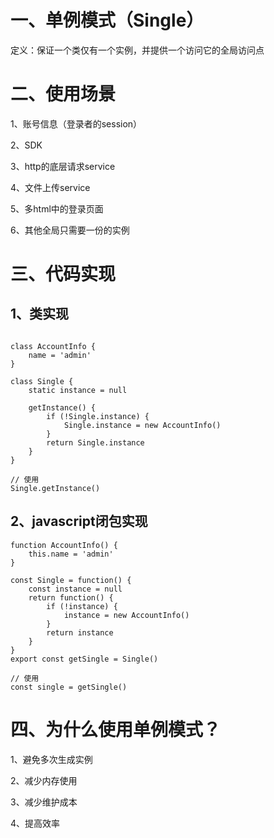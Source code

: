 # 一、单例模式（Single）

定义：保证一个类仅有一个实例，并提供一个访问它的全局访问点


# 二、使用场景

1、账号信息（登录者的session）

2、SDK

3、http的底层请求service

4、文件上传service

5、多html中的登录页面

6、其他全局只需要一份的实例


# 三、代码实现

## 1、类实现
```

class AccountInfo {
	name = 'admin'
}

class Single {
	static instance = null
	
	getInstance() {
		if (!Single.instance) {
			Single.instance = new AccountInfo()
		}
		return Single.instance
	}
}

// 使用
Single.getInstance()

```

## 2、javascript闭包实现

```
function AccountInfo() {
	this.name = 'admin'
}

const Single = function() {
	const instance = null
	return function() {
		if (!instance) {
			instance = new AccountInfo()
		}
		return instance
	}
}
export const getSingle = Single()

// 使用
const single = getSingle()

```


# 四、为什么使用单例模式？

1、避免多次生成实例

2、减少内存使用

3、减少维护成本

4、提高效率

